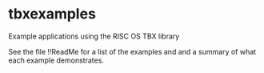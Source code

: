 # tbxexamples
Example applications using the RISC OS TBX library

See the file !!ReadMe for a list of the examples and and a summary of what each example demonstrates.
